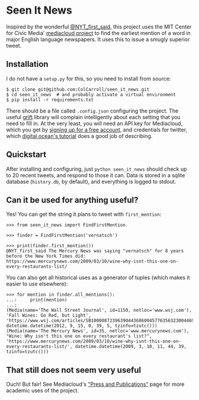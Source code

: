 Seen It News
============

Inspired by the wonderful [@NYT_first_said](https://twitter.com/NYT_first_said), this project uses
the MIT Center for Civic Media' [mediacloud project](https://mediacloud.org/) to find the earliest
mention of a word in major English language newspapers. It uses this to issue a smugly superior
tweet.


Installation
------------

I do not have a `setup.py` for this, so you need to install from source:
```
$ git clone git@github.com:ColCarroll/seen_it_news.git
$ cd seen_it_news  # and probably activate a virtual environment
$ pip install -r requirements.txt
```

There should be a file called `.config.json` configuring the project. The useful
[grift](https://github.com/kensho-technologies/grift) library will complain intelligently about
each setting that you need to fill in. At the very least, you will need an API key for Mediacloud,
which you get by [signing up for a free account](https://tools.mediacloud.org/#/user/signup), and 
credentials for twitter, which 
[digital ocean's tutorial](https://www.digitalocean.com/community/tutorials/how-to-create-a-twitter-app)
does a good job of describing.


Quickstart
----------

After installing and configuring, just `python seen_it_news` should check up to 20 recent tweets,
and respond to those it can. Data is stored in a sqlite database (`history.db`, by default), and
everything is logged to stdout.


Can it be used for anything useful?
-----------------------------------

Yes! You can get the string it plans to tweet with `first_mention`:

```
>>> from seen_it_news import FindFirstMention

>>> finder = FindFirstMention('vernatsch')

>>> print(finder.first_mention())
@NYT_first_said The Mercury News was saying "vernatsch" for 8 years before the New York Times did:
https://www.mercurynews.com/2009/03/10/wine-why-isnt-this-one-on-every-restaurants-list/
```

You can also get all historical uses as a generator of tuples (which makes it easier to use elsewhere):

```
>>> for mention in finder.all_mentions():
...:     print(mention)
...: 
(Media(name='The Wall Street Journal', id=1150, netloc='www.wsj.com'), 'Fall Wines: Go Red, but Light', 'https://www.wsj.com/articles/SB10000872396390443686004577635632300446956', datetime.datetime(2012, 9, 15, 0, 39, 5, tzinfo=tzutc()))
(Media(name='The Mercury News', id=35, netloc='www.mercurynews.com'), "Wine: Why isn't this one on every restaurant's list?", 'https://www.mercurynews.com/2009/03/10/wine-why-isnt-this-one-on-every-restaurants-list/', datetime.datetime(2009, 3, 10, 11, 44, 39, tzinfo=tzutc()))

```

That still does not seem very useful
------------------------------------

Ouch! But fair! See Mediacloud's ["Press and Publications"](https://mediacloud.org/publications/) page
for more academic uses of the project.

